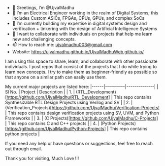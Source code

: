 - 🙏 Greetings, I’m @UjvalMadhu
- 👀 I’m an Electrical Engineer working in the realm of Digital Systems; this includes Custom ASICs, FPGAs, CPUs, GPUs, and complex SoCs
- 🌱 I’m currently building my expertise in digital systems design and verification + tinkering with the design of Artificial Intelligence Systems 
- 💞️ I want to collaborate with individuals on projects that help me learn new and challenging concepts.
- 📫 How to reach me: ujvalmadhu003@gmail.com
- Website: https://ujvalmadhu.github.io/UjvalMadhuWeb.github.io/

I am using this space to share, learn, and collaborate with other passionate individuals. I post repos that consist of the projects that I do while trying to learn new concepts. I try to make them as beginner-friendly as possible so that anyone on a similar path can easily use them.

My current major projects are listed here:
|------|----------|--------------|
| Sl No. | Project | Description |
| 1.    | (RTL_Development)[https://github.com/UjvalMadhu/RTL_Development] | This repo contains Synthesizable RTL Design Projects using Verilog and SV |
| 2.    | (Verification_Projects)[https://github.com/UjvalMadhu/Verification-Projects] | This repo contains design verification projects using SV, UVM, and Python Frameworks |
| 3.    | (C Projects)[https://github.com/UjvalMadhu/C-Projects] | This repo contains C and C++ projects |
| 4.    | (Python Projects)[https://github.com/UjvalMadhu/Python-Projects] | This repo contains python projects |



If you need any help or have questions or suggestions, feel free to reach out through email.

Thank you for visiting, Much Love !!! 

<!---
UjvalMadhu/UjvalMadhu is a ✨ special ✨ repository because its `README.md` (this file) appears on your GitHub profile.
You can click the Preview link to take a look at your changes.
--->
